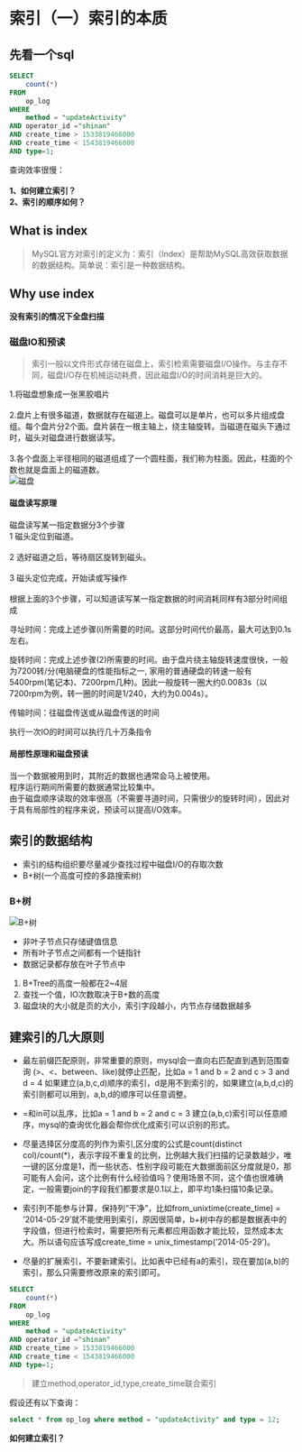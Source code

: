 # 索引（一）索引的本质
## 先看一个sql
```sql
SELECT
	count(*)
FROM
	op_log
WHERE
	method = "updateActivity"
AND operator_id ="shinan"
AND create_time > 1533819466000
AND create_time < 1543819466000
AND type=1;
```
查询效率很慢：<br><br>
**1、如何建立索引？**<br>
**2、索引的顺序如何？**

## What is index

>MySQL官方对索引的定义为：索引（Index）是帮助MySQL高效获取数据的数据结构。简单说：索引是一种数据结构。

## Why use index
**没有索引的情况下全盘扫描<br>**

### 磁盘IO和预读 ###
>索引一般以文件形式存储在磁盘上，索引检索需要磁盘I/O操作。与主存不同，磁盘I/O存在机械运动耗费，因此磁盘I/O的时间消耗是巨大的。

1.将磁盘想象成一张黑胶唱片<br><br>
2.盘片上有很多磁道，数据就存在磁道上。磁盘可以是单片，也可以多片组成盘组。每个盘片分2个面。盘片装在一根主轴上，绕主轴旋转。当磁道在磁头下通过时，磁头对磁盘进行数据读写。<br><br>
3.各个盘面上半径相同的磁道组成了一个圆柱面，我们称为柱面。因此，柱面的个数也就是盘面上的磁道数。<br>
![磁盘](http://img.blog.csdn.net/20160202205105560''磁盘'')




#### 磁盘读写原理 ####
磁盘读写某一指定数据分3个步骤<br>
1 磁头定位到磁道。<br><br>
2 选好磁道之后，等待扇区旋转到磁头。<br><br>
3 磁头定位完成，开始读或写操作<br><br>
根据上面的3个步骤，可以知道读写某一指定数据的时间消耗同样有3部分时间组成

寻址时间：完成上述步骤(i)所需要的时间。这部分时间代价最高，最大可达到0.1s左右。

旋转时间：完成上述步骤(2)所需要的时间。由于盘片绕主轴旋转速度很快，一般为7200转/分(电脑硬盘的性能指标之一, 家用的普通硬盘的转速一般有5400rpm(笔记本)、7200rpm几种)。因此一般旋转一圈大约0.0083s（以7200rpm为例，转一圈的时间是1/240，大约为0.004s）。

传输时间：往磁盘传送或从磁盘传送的时间

执行一次IO的时间可以执行几十万条指令

#### 局部性原理和磁盘预读 ####
当一个数据被用到时，其附近的数据也通常会马上被使用。 <br>
程序运行期间所需要的数据通常比较集中。 <br>
由于磁盘顺序读取的效率很高（不需要寻道时间，只需很少的旋转时间），因此对于具有局部性的程序来说，预读可以提高I/O效率。<br>


## 索引的数据结构 ##
- 索引的结构组织要尽量减少查找过程中磁盘I/O的存取次数
- B+树(一个高度可控的多路搜索树)

### B+树 ###

![B+树](http://img.blog.csdn.net/20160202205105560''B+树'')


- 非叶子节点只存储键值信息<br>
- 所有叶子节点之间都有一个链指针<br>
- 数据记录都存放在叶子节点中

1. B+Tree的高度一般都在2~4层
2. 查找一个值，IO次数取决于B+数的高度
3. 磁盘块的大小就是页的大小，索引字段越小，内节点存储数据越多

## 建索引的几大原则 ##
- 最左前缀匹配原则，非常重要的原则，mysql会一直向右匹配直到遇到范围查询
(>、<、between、like)就停止匹配，比如a = 1 and b = 2 and c > 3 and d = 4 如果建立(a,b,c,d)顺序的索引，d是用不到索引的，如果建立(a,b,d,c)的索引则都可以用到，a,b,d的顺序可以任意调整。

- =和in可以乱序，比如a = 1 and b = 2 and c = 3 建立(a,b,c)索引可以任意顺序，mysql的查询优化器会帮你优化成索引可以识别的形式。
- 尽量选择区分度高的列作为索引,区分度的公式是count(distinct col)/count(*)，表示字段不重复的比例，比例越大我们扫描的记录数越少，唯一键的区分度是1，而一些状态、性别字段可能在大数据面前区分度就是0，那可能有人会问，这个比例有什么经验值吗？使用场景不同，这个值也很难确定，一般需要join的字段我们都要求是0.1以上，即平均1条扫描10条记录。

- 索引列不能参与计算，保持列“干净”，比如from_unixtime(create_time) = ’2014-05-29’就不能使用到索引，原因很简单，b+树中存的都是数据表中的字段值，但进行检索时，需要把所有元素都应用函数才能比较，显然成本太大。所以语句应该写成create_time = unix_timestamp(’2014-05-29’)。

- 尽量的扩展索引，不要新建索引。比如表中已经有a的索引，现在要加(a,b)的索引，那么只需要修改原来的索引即可。

```sql
SELECT
	count(*)
FROM
	op_log
WHERE
	method = "updateActivity"
AND operator_id ="shinan"
AND create_time > 1533819466000
AND create_time < 1543819466000
AND type=1;
```
> 建立method,operator_id,type,create_time联合索引

假设还有以下查询：
```sql
select * from op_log where method = "updateActivity" and type = 12;
```
**如何建立索引？**






